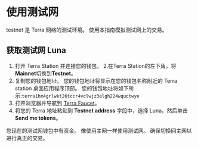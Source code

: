 # 使用测试网

testnet 是 Terra 网络的测试环境。 使用本指南模拟测试网上的交易。

## 获取测试网 Luna

1. 打开 Terra Station 并连接您的钱包。
2.在Terra Station的左下角，将**Mainnet**切换到**Testnet**。
2. 复制您的钱包地址。 您的钱包地址将显示在您的钱包名称附近的 Terra station 桌面应用程序顶部。 您的钱包地址将如下所示:`terra1hm4grlwkt26tccr4vclwjz3elgh224wquctwye`
3. 打开浏览器并导航到 [Terra Faucet](https://faucet.terra.money)。
4. 将您的 Terra 地址粘贴到 **Testnet address** 字段中，选择 Luna，然后单击 **Send me tokens**。

您现在的测试网钱包中有资金。 像使用主网一样使用测试网。 确保切换回主网以进行真正的交易。 